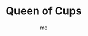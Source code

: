 ---
# basics
title     		 : "Queen of Cups"
token					 : 'cups-13'
card_type			 : '' # major, minor, court
layout				 : "tarot-card"
author    		 : 'me'
one_liner 		 : ""
alt_names			 : ['Queen of Cups', 'Mother of Horns']
images				 : ['/assets/images/tarot/rws/rw-cups-13.jpg']
keywords			 : ['insightfulness', 'spirituality', 'compassion', 'empathy', 'instinct']
url						 : 'tarot/cards/cups-13'
aliases				 : []

# password: 'foolish journey'
dropbox				 : 'https://www.dropbox.com/sh/wn43gl7hgl5itso/AACSjR5Ygy_AfQ64pNoKWTtVa?dl=0'

personality    : "The Queen of Cups can represent anyone who wants to convince others (Queen) to be more spiritual and empathetic (Cups). The Queen may also represent the tendency to be more reflective than active, or the need to sway the opinions of others through emotional appeals."

meaning_light  : "Allowing yourself to be moved by the plight of others. Feeling strong emotions. Possessing unusual sympathy or empathy. Trusting your feelings to guide you. Calling on psychic abilities. Achieving unity with Spirit."

meaning_shadow : "Becoming so caught up in matters of Spirit, you become detached from the world. Allowing empathy to disable you (instead of inspire action). Using psychic abilities to wield covert influence. Wallowing in emotionalism, sentiment, or self-pity."

# more detail
correspondence_element 			: "Water"
correspondence_affirmation 	: "I choose to be enabled, not disabled, by my strong emotions."
correspondence_story 				: "The main character plays on sympathy to gain an advantage, or uses love, sex, or affection to gain cooperation."

advice_relationships 	 : "No amount of hand-wringing or self-pity will make things better. Stop second-guessing yourself! Strong feelings should tell you something, not render you helpless. Reflect on what you really need, then take action; otherwise, you’ll get bogged down."

advice_work 					 : "Strong emotions in the workplace can distract people from their everyday goals. (Many may welcome such distraction!) Rather than get caught up in all the agony and ecstasy, keep an even keel. Don’t fret; trust your intuition and take appropriate action."

advice_spirituality 	 : "In truth, very few of us were meant for a life of constant contemplation. Most of us have to live in the real world! If you possess psychic abilities, be sure their deployment is regulated by your highest ethical standards."

advice_personal_growth : "Beating yourself up accomplishes nothing. Embracing your true feelings is one thing; wallowing in them is another. Pause to feel…and then move on, informed and enabled by your insights."

advice_fortune_telling : "This card represents a woman with an emotional, deeply spiritual nature, likely born between June 11th and July 11th, who uses emotional and spiritual appeals to sway others to her point of view."

questions	: ["How do I handle strong emotions?", "To what extent am I a victim of my own feelings?", "How can I move from reflection to action?", "Do your emotions support you, or rule you?", "What might happen if you set strong emotions aside for now?"]

# referenced in the symbols.toml data file
symbols	  : ['queen', 'cups', 'seashell-throne', 'pensive-expression']

# metadata
suppress_topnav : true
related_cards 	: []

---